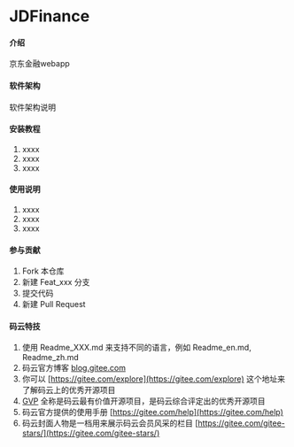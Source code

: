 # JDFinance

#### 介绍
京东金融webapp

#### 软件架构
软件架构说明


#### 安装教程

1. xxxx
2. xxxx
3. xxxx

#### 使用说明

1. xxxx
2. xxxx
3. xxxx

#### 参与贡献

1. Fork 本仓库
2. 新建 Feat_xxx 分支
3. 提交代码
4. 新建 Pull Request


#### 码云特技

1. 使用 Readme\_XXX.md 来支持不同的语言，例如 Readme\_en.md, Readme\_zh.md
2. 码云官方博客 [blog.gitee.com](https://blog.gitee.com)
3. 你可以 [https://gitee.com/explore](https://gitee.com/explore) 这个地址来了解码云上的优秀开源项目
4. [GVP](https://gitee.com/gvp) 全称是码云最有价值开源项目，是码云综合评定出的优秀开源项目
5. 码云官方提供的使用手册 [https://gitee.com/help](https://gitee.com/help)
6. 码云封面人物是一档用来展示码云会员风采的栏目 [https://gitee.com/gitee-stars/](https://gitee.com/gitee-stars/)


<!-- css模板化设计

layout.scss整体布局的css

element.scss具体模块的css
编写了btn的样式，list列表的样式并继承了layout中全局的flex布局，panel面板的样式会根据不同页面改变面板的样式


 -->

 <!-- 自适应 
 
 css像素、设备像素、逻辑像素、设备像素比：物理像素与css像素的比值dpr


 viewport

 viewport可以分三类
 layoutviewport  viewviewport可视区域    idolviewport手机边框

 <meta name=viewport content="width=device-width,initial-scale=1,maximum-scale=1,minimum-scale=1,user-scalable=no,minimal-ui">

利用viewport和设备像素比调整基准像素


 rem
 利用px2rem自动转换css单位

 -->

 <!-- spa单页面设计
 
 前后端分离
 减轻服务器压力
 增强用户体验
 需要prerender预渲染优化seo
 
 工作原理
 History Api  onpopstate响应页面的前进后退  pushState创建历史记录
 Hash  location.hash  haschange
 
  -->